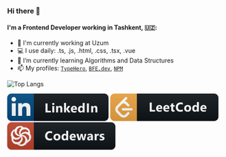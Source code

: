 ### Hi there 👋

<!--
jbalancer/jbalancer is a ✨ _special_ ✨ repository because its README.md (this file) appears on your GitHub profile.

Here are some ideas to get you started:

- 🔭 I’m currently working on ...
- 🌱 I’m currently learning ...
- 👯 I’m looking to collaborate on ...
- 🤔 I’m looking for help with ...
- 💬 Ask me about ...
- 📫 How to reach me: ...
- 😄 Pronouns: ...
- ⚡️ Fun fact: ...
-->

#### I'm a Frontend Developer working in Tashkent, 🇺🇿:

- 🔭 I'm currently working at Uzum
- 💻 I use daily: .ts, .js, .html, .css, .tsx, .vue
- 🌱 I’m currently learning Algorithms and Data Structures
- 📫 My profiles: [`TypeHero`](https://typehero.dev/@jbalancer), [`BFE.dev`](https://bigfrontend.dev/user/jbalancer), [`NPM`](https://www.npmjs.com/~jbalancer)

<!-- ![Top Langs](https://github-readme-stats.vercel.app/api/top-langs/?username=jbalancer&layout=compact&hide=php) -->

![Top Langs](https://github-readme-stats.vercel.app/api/top-langs/?username=jbalancer&langs_count=6&layout=compact&title_color=ffffff&text_color=e7e7e7&icon_color=007bff&bg_color=171c28&hide=php)

<a href="https://www.linkedin.com/in/jbalancer" target="_blank"><img src="icons/linkedin_button_icon.svg" /></a>
<a href="https://leetcode.com/jbalancer" target="_blank"><img src="icons/leetcode_button_icon.svg" /></a>
<a href="https://www.codewars.com/users/jbalancer" target="_blank"><img src="icons/codewars_button_icon.svg" /></a>

